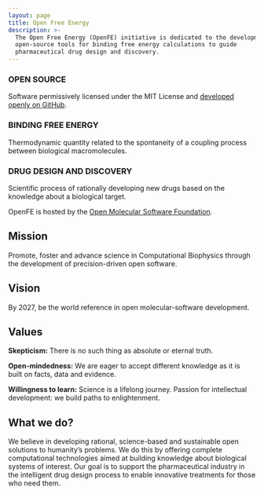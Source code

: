 ```yaml
---
layout: page
title: Open Free Energy
description: >-
  The Open Free Energy (OpenFE) initiative is dedicated to the development of
  open-source tools for binding free energy calculations to guide
  pharmaceutical drug design and discovery.
---
```


### OPEN SOURCE

Software permissively licensed under the MIT License and [developed openly on
GitHub](https://github.com/OpenFreeEnergy).

### BINDING FREE ENERGY

Thermodynamic quantity related to the spontaneity of a coupling process between
biological macromolecules.

### DRUG DESIGN AND DISCOVERY

Scientific process of rationally developing new drugs based on the knowledge
about a biological target.

OpenFE is hosted by the [Open Molecular Software Foundation](https://omsf.io).


## Mission
Promote, foster and advance science in Computational Biophysics through the
development of precision-driven open software.

## Vision
By 2027, be the world reference in open molecular-software development.

## Values

**Skepticism:** There is no such thing as absolute or eternal truth.

**Open-mindedness:** We are eager to accept different knowledge as it is built
on facts, data and evidence.

**Willingness to learn:** Science is a lifelong journey.  Passion for
intellectual development: we build paths to enlightenment.

## What we do?

We believe in developing rational, science-based and sustainable open solutions
to humanity’s problems. We do this by offering complete computational
technologies aimed at building knowledge about biological systems of interest.
Our goal is to support the pharmaceutical industry in the intelligent drug
design process to enable innovative treatments for those who need them.
